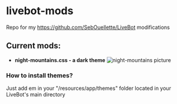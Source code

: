 # livebot-mods
Repo for my https://github.com/SebOuellette/LiveBot modifications

## Current mods:
* **night-mountains.css - a dark theme**
![night-mountains picture](https://your-mom.is-having.fun/612372ngq2nr.png)

### How to install themes?
Just add em in your "/resources/app/themes" folder located in your LiveBot's main directory
